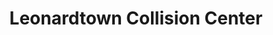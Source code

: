 ---
title: "Leonardtown Collision Center"
url: /leonardtown/leonardtown-collision-center/
shop: car repair
---